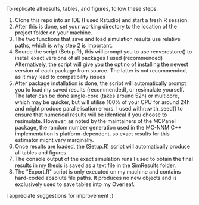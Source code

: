 To replicate all results, tables, and figures, follow these steps:
1. Clone this repo into an IDE (I used Rstudio) and start a fresh R session. 
2. After this is done, set your working directory to the location of the project folder on your machine.
3. The two functions that save and load simulation results use relative paths, which is why step 2 is important.
4. Source the script (Setup.R), this will prompt you to use renv::restore() to install exact versions of all packages I used (recommended)
   Alternatively, the script will give you the optino of installing the newest version of each package from source.
   The latter is not recommended, as it may lead to compatibility issues
5. After package installation is done, the script will automatically prompt you to load my saved results (recommended), or
   resimulate yourself. The later can be done single-core (takes around 52h) or multicore, which may be quicker, but will
   utilise 100% of your CPU for around 24h and might produce parallelisation errors.
   I used withr::with_seed() to ensure that numerical results will be identical if you choose to resimulate. However, as noted by
   the maintainers of the MCPanel package, the random number generation used in the MC-NNM C++ implementation is platform-dependent,
   so  exact results for this estimator might vary marginally.
7. Once results are loaded, the (Setup.R) script will automatically produce all tables and figures.
8. The console output of the exact simulation runs I used to obtain the final results in my thesis is saved as a text file
   in the SimResults folder.
10. The "Export.R" script is only executed on my machine and contains hard-coded absolute file paths. It produces no new objects and
   is exclusively used to save tables into my Overleaf.

I appreciate suggestions for improvement :)

